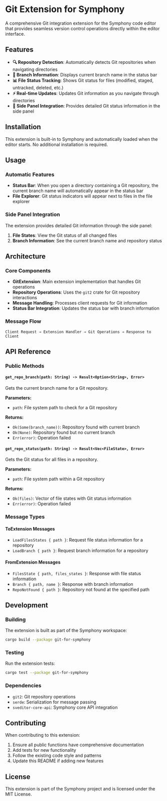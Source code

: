 # Git Extension for Symphony

A comprehensive Git integration extension for the Symphony code editor that provides seamless version control operations directly within the editor interface.

## Features

- **🔍 Repository Detection**: Automatically detects Git repositories when navigating directories
- **🌿 Branch Information**: Displays current branch name in the status bar
- **📊 File Status Tracking**: Shows Git status for files (modified, staged, untracked, deleted, etc.)
- **⚡ Real-time Updates**: Updates Git information as you navigate through directories
- **🔄 Side Panel Integration**: Provides detailed Git status information in the side panel

## Installation

This extension is built-in to Symphony and automatically loaded when the editor starts. No additional installation is required.

## Usage

### Automatic Features

- **Status Bar**: When you open a directory containing a Git repository, the current branch name will automatically appear in the status bar
- **File Explorer**: Git status indicators will appear next to files in the file explorer

### Side Panel Integration

The extension provides detailed Git information through the side panel:

1. **File States**: View the Git status of all changed files
2. **Branch Information**: See the current branch name and repository status

## Architecture

### Core Components

- **GitExtension**: Main extension implementation that handles Git operations
- **Repository Operations**: Uses the `git2` crate for Git repository interactions
- **Message Handling**: Processes client requests for Git information
- **Status Bar Integration**: Updates the status bar with branch information

### Message Flow

```
Client Request → Extension Handler → Git Operations → Response to Client
```

## API Reference

### Public Methods

#### `get_repo_branch(path: String) -> Result<Option<String>, Error>`

Gets the current branch name for a Git repository.

**Parameters:**
- `path`: File system path to check for a Git repository

**Returns:**
- `Ok(Some(branch_name))`: Repository found with current branch
- `Ok(None)`: Repository found but no current branch
- `Err(error)`: Operation failed

#### `get_repo_status(path: String) -> Result<Vec<FileState>, Error>`

Gets the Git status for all files in a repository.

**Parameters:**
- `path`: File system path within a Git repository

**Returns:**
- `Ok(files)`: Vector of file states with Git status information
- `Err(error)`: Operation failed

### Message Types

#### ToExtension Messages

- `LoadFilesStates { path }`: Request file status information for a repository
- `LoadBranch { path }`: Request branch information for a repository

#### FromExtension Messages

- `FilesState { path, files_states }`: Response with file status information
- `Branch { path, name }`: Response with branch information
- `RepoNotFound { path }`: Repository not found at the specified path

## Development

### Building

The extension is built as part of the Symphony workspace:

```bash
cargo build --package git-for-symphony
```

### Testing

Run the extension tests:

```bash
cargo test --package git-for-symphony
```

### Dependencies

- `git2`: Git repository operations
- `serde`: Serialization for message passing
- `sveditor-core-api`: Symphony core API integration

## Contributing

When contributing to this extension:

1. Ensure all public functions have comprehensive documentation
2. Add tests for new functionality
3. Follow the existing code style and patterns
4. Update this README if adding new features

## License

This extension is part of the Symphony project and is licensed under the MIT License.
